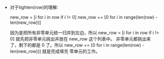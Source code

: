 * 对于tighten(row)的理解:

  new_row = [i for i in row if i != 0]
  new_row += [0 for i in range(len(row) - len(new_row))]
  
  因为是把所有非零单元统一归并到左边，所以 new_row = [i for i in row if i != 0] 就先把非零单元挑出并放在 new_row 这个列表中。
  非零单元都挑出来了，剩下的都是 0 了。所以 new_row += [0 for i in range(len(row) - len(new_row))] 就是完成填充 零单元的工作。
